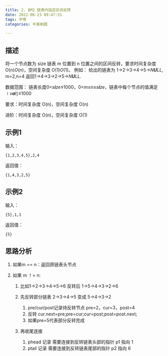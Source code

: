 ```yaml
---
title: 2. BM2 链表内指定区间反转
date: 2022-06-23 09:47:51
tags: 中等
categories: 牛客刷题

---
```


## 描述

将一个节点数为 size 链表 m 位置到 n 位置之间的区间反转，要求时间复杂度 O(n)*O*(*n*)，空间复杂度 O(1)*O*(1)。
例如：
给出的链表为 1→2→3→4→5→*N**U**LL*, m=2,n=4
返回1→4→3→2→5→*N**U**LL*.

数据范围： 链表长度0<*s**i**ze*≤1000，0<*m*≤*n*≤*s**i**ze*，链表中每个节点的值满足∣*v**a**l*∣≤1000

要求：时间复杂度 O(n)，空间复杂度 O(n)

进阶：时间复杂度 O(n)，空间复杂度 O(1)

## 示例1

输入：

```
{1,2,3,4,5},2,4
```

返回值：

```
{1,4,3,2,5}
```

## 示例2

输入：

```
{5},1,1
```

返回值：

```
{5}
```

## 思路分析

1. 如果m == n：返回原链表头节点

2. 如果 m ！= n: 

   1. 比如1->2->3->4->5->6 反转后 1->5->4->3->2->6 

   2. 先反转部分链表 2->3->4->5 变成 5->4->3->2 

      1. pre/cur/post记录待反转节点 pre=2，cur=3，post=4
      2. 反转 cur.next=pre;pre=cur;cur=post;post=post.next;
      3. 如果pre=5代表部分反转完成

   3. 再收尾连接
      1. phead 记录 需要连接到反转链表头部的指针 p1 指向 1
      2. ptail 记录 需要连接到反转链表尾部的指针  p2 指向 6

      

      